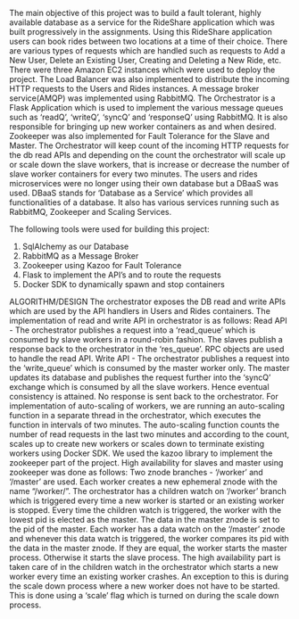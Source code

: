 The main objective of this project was to build a fault tolerant, highly available database as a service for the RideShare application which was built progressively in the assignments. Using this RideShare application users can book rides between two locations at a time of their choice. There are various types of requests which are handled such as requests to Add a New User, Delete an Existing User, Creating and Deleting a New Ride, etc. 
There were three Amazon EC2 instances which were used to deploy the project. The Load Balancer was also implemented to distribute the incoming HTTP requests to the Users and Rides instances. A message broker service(AMQP) was implemented using RabbitMQ. The Orchestrator is a Flask Application which is used to implement the various message queues such as ‘readQ’, ‘writeQ’, ‘syncQ’ and ‘responseQ’ using RabbitMQ. It is also responsible for bringing up new worker containers as and when desired. Zookeeper was also implemented for Fault Tolerance for the Slave and Master. The Orchestrator will keep count of the incoming HTTP requests for the db read APIs and depending on the count the orchestrator will scale up or scale down the slave workers, that is increase or decrease the number of slave worker containers for every two minutes.
The users and rides microservices were no longer using their own database but a DBaaS was used. DBaaS stands for ‘Database as a Service’ which provides all functionalities of a database. It also has various services running such as RabbitMQ, Zookeeper and Scaling Services. 

The following tools were used for building this project:
1. SqlAlchemy as our Database
2. RabbitMQ as a Message Broker
3. Zookeeper using Kazoo for Fault Tolerance
4. Flask to implement the API’s and to route the requests
5. Docker SDK to dynamically spawn and stop containers


ALGORITHM/DESIGN
The orchestrator exposes the DB read and write APIs which are used by the API handlers in Users and Rides containers. The implementation of read and write API in orchestrator is as follows:
Read API - The orchestrator publishes a request into a ‘read_queue’ which is consumed by slave workers in a round-robin fashion. The slaves publish a response back to the orchestrator in the ‘res_queue’. RPC objects are used to handle the read API.
Write API - The orchestrator publishes a request into the ‘write_queue’ which is consumed by the master worker only. The master updates its database and publishes the request further into the ‘syncQ’ exchange which is consumed by all the slave workers. Hence eventual consistency is attained. No response is sent back to the orchestrator.
For implementation of auto-scaling of workers, we are running an auto-scaling function in a separate thread in the orchestrator, which executes the function in intervals of two minutes. The auto-scaling function counts the number of read requests in the last two minutes and according to the count, scales up to create new workers or scales down to terminate existing workers using Docker SDK.
We used the kazoo library to implement the zookeeper part of the project. High availability for slaves and master using zookeeper was done as follows:
Two znode branches - ‘/worker’ and ‘/master’ are used.
Each worker creates a new ephemeral znode with the name “/worker/<pid>”.
The orchestrator has a children watch on ‘/worker’ branch which is triggered every time a new worker is started or an existing worker is stopped. Every time the children watch is triggered, the worker with the lowest pid is elected as the master. The data in  the master znode is set to the pid of the master.
Each worker has a data watch on the ‘/master’ znode and whenever this data watch is triggered, the worker compares its pid with the data in the master znode. If they are equal, the worker starts the master process. Otherwise it starts the slave process.
The high availability part is taken care of in the children watch in the orchestrator which starts a new worker every time an existing worker crashes. An exception to this is during the scale down process where a new worker does not have to be started. This is done using a ‘scale’ flag which is turned on during the scale down process.
